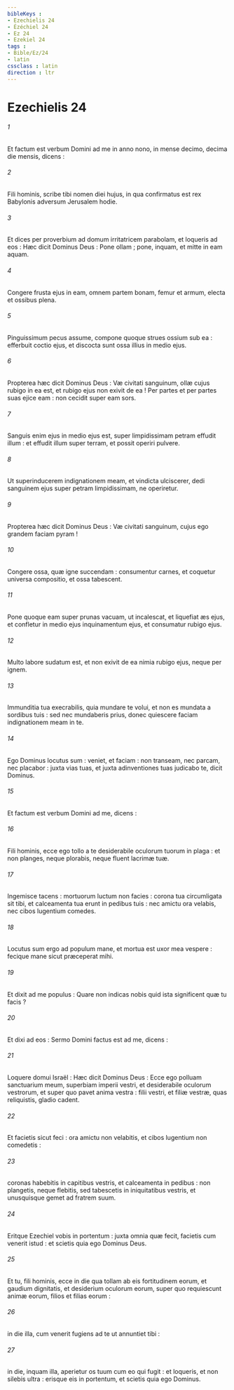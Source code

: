 ```yaml
---
bibleKeys : 
- Ezechielis 24
- Ézéchiel 24
- Ez 24
- Ezekiel 24
tags : 
- Bible/Ez/24
- latin
cssclass : latin
direction : ltr
---
```


# Ezechielis 24

###### 1
Et factum est verbum Domini ad me in anno nono, in mense decimo, decima die mensis, dicens :
###### 2
Fili hominis, scribe tibi nomen diei hujus, in qua confirmatus est rex Babylonis adversum Jerusalem hodie.
###### 3
Et dices per proverbium ad domum irritatricem parabolam, et loqueris ad eos : Hæc dicit Dominus Deus : Pone ollam ; pone, inquam, et mitte in eam aquam.
###### 4
Congere frusta ejus in eam, omnem partem bonam, femur et armum, electa et ossibus plena.
###### 5
Pinguissimum pecus assume, compone quoque strues ossium sub ea : efferbuit coctio ejus, et discocta sunt ossa illius in medio ejus.
###### 6
Propterea hæc dicit Dominus Deus : Væ civitati sanguinum, ollæ cujus rubigo in ea est, et rubigo ejus non exivit de ea ! Per partes et per partes suas ejice eam : non cecidit super eam sors.
###### 7
Sanguis enim ejus in medio ejus est, super limpidissimam petram effudit illum : et effudit illum super terram, et possit operiri pulvere.
###### 8
Ut superinducerem indignationem meam, et vindicta ulciscerer, dedi sanguinem ejus super petram limpidissimam, ne operiretur.
###### 9
Propterea hæc dicit Dominus Deus : Væ civitati sanguinum, cujus ego grandem faciam pyram !
###### 10
Congere ossa, quæ igne succendam : consumentur carnes, et coquetur universa compositio, et ossa tabescent.
###### 11
Pone quoque eam super prunas vacuam, ut incalescat, et liquefiat æs ejus, et confletur in medio ejus inquinamentum ejus, et consumatur rubigo ejus.
###### 12
Multo labore sudatum est, et non exivit de ea nimia rubigo ejus, neque per ignem.
###### 13
Immunditia tua execrabilis, quia mundare te volui, et non es mundata a sordibus tuis : sed nec mundaberis prius, donec quiescere faciam indignationem meam in te.
###### 14
Ego Dominus locutus sum : veniet, et faciam : non transeam, nec parcam, nec placabor : juxta vias tuas, et juxta adinventiones tuas judicabo te, dicit Dominus.
###### 15
Et factum est verbum Domini ad me, dicens :
###### 16
Fili hominis, ecce ego tollo a te desiderabile oculorum tuorum in plaga : et non planges, neque plorabis, neque fluent lacrimæ tuæ.
###### 17
Ingemisce tacens : mortuorum luctum non facies : corona tua circumligata sit tibi, et calceamenta tua erunt in pedibus tuis : nec amictu ora velabis, nec cibos lugentium comedes.
###### 18
Locutus sum ergo ad populum mane, et mortua est uxor mea vespere : fecique mane sicut præceperat mihi.
###### 19
Et dixit ad me populus : Quare non indicas nobis quid ista significent quæ tu facis ?
###### 20
Et dixi ad eos : Sermo Domini factus est ad me, dicens :
###### 21
Loquere domui Israël : Hæc dicit Dominus Deus : Ecce ego polluam sanctuarium meum, superbiam imperii vestri, et desiderabile oculorum vestrorum, et super quo pavet anima vestra : filii vestri, et filiæ vestræ, quas reliquistis, gladio cadent.
###### 22
Et facietis sicut feci : ora amictu non velabitis, et cibos lugentium non comedetis :
###### 23
coronas habebitis in capitibus vestris, et calceamenta in pedibus : non plangetis, neque flebitis, sed tabescetis in iniquitatibus vestris, et unusquisque gemet ad fratrem suum.
###### 24
Eritque Ezechiel vobis in portentum : juxta omnia quæ fecit, facietis cum venerit istud : et scietis quia ego Dominus Deus.
###### 25
Et tu, fili hominis, ecce in die qua tollam ab eis fortitudinem eorum, et gaudium dignitatis, et desiderium oculorum eorum, super quo requiescunt animæ eorum, filios et filias eorum :
###### 26
in die illa, cum venerit fugiens ad te ut annuntiet tibi :
###### 27
in die, inquam illa, aperietur os tuum cum eo qui fugit : et loqueris, et non silebis ultra : erisque eis in portentum, et scietis quia ego Dominus.
